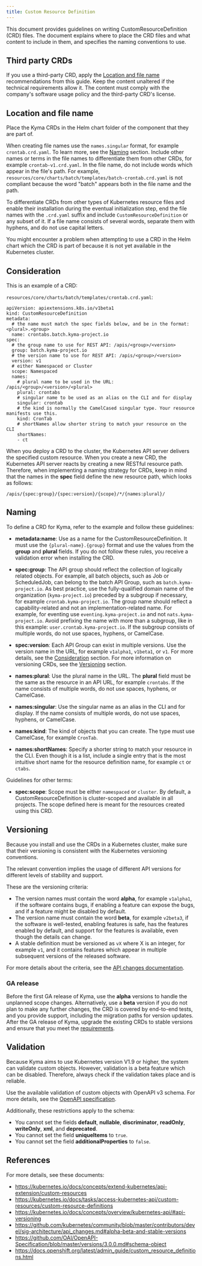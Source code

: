 ```yaml
---
title: Custom Resource Definition
---
```


This document provides guidelines on writing CustomResourceDefinition (CRD) files. The document explains where to place the CRD files and what content to include in them, and specifies the naming conventions to use.

## Third party CRDs

If you use a third-party CRD, apply the [Location and file name](#location-and-file-name) recommendations from this guide. Keep the content unaltered if the technical requirements allow it. The content must comply with the company's software usage policy and the third-party CRD's license.

## Location and file name

Place the Kyma CRDs in the Helm chart folder of the component that they are part of.

When creating file names use the `names.singular` format, for example `crontab.crd.yaml`. To learn more, see the [Naming](#naming) section. Include other names or terms in the file names to differentiate them from other CRDs, for example `crontab-v1.crd.yaml`. In the file name, do not include words which appear in the file's path. For example, `resources/core/charts/batch/templates/batch-crontab.crd.yaml` is not compliant because the word "batch" appears both in the file name and the path.

To differentiate CRDs from other types of Kubernetes resource files and enable their installation during the eventual initialization step, end the file names with the `.crd.yaml` suffix and include `CustomResourceDefinition` or any subset of it. If a file name consists of several words, separate them with hyphens, and do not use capital letters.

You might encounter a problem when attempting to use a CRD in the Helm chart which the CRD is part of because it is not yet available in the Kubernetes cluster.

## Consideration

This is an example of a CRD:

`resources/core/charts/batch/templates/crontab.crd.yaml`:

```
apiVersion: apiextensions.k8s.io/v1beta1
kind: CustomResourceDefinition
metadata:
  # the name must match the spec fields below, and be in the format: <plural>.<group>
  name: crontabs.batch.kyma-project.io
spec:
  # the group name to use for REST API: /apis/<group>/<version>
  group: batch.kyma-project.io
  # the version name to use for REST API: /apis/<group>/<version>
  version: v1
  # either Namespaced or Cluster
  scope: Namespaced
  names:
    # plural name to be used in the URL: /apis/<group>/<version>/<plural>
    plural: crontabs
    # singular name to be used as an alias on the CLI and for display
    singular: crontab
    # the kind is normally the CamelCased singular type. Your resource manifests use this.
    kind: CronTab
    # shortNames allow shorter string to match your resource on the CLI
    shortNames:
    - ct			 
```

When you deploy a CRD to the cluster, the Kubernetes API server delivers the specified custom resource. When you create a new CRD, the Kubernetes API server reacts by creating a new RESTful resource path. Therefore, when implementing a naming strategy for CRDs, keep in mind that the names in the **spec** field define the new resource path, which looks as follows:

```
/apis/{spec:group}/{spec:version}/{scope}/*/{names:plural}/
```

## Naming

To define a CRD for Kyma, refer to the example and follow these guidelines:

- **metadata:name**: Use as a name for the CustomResourceDefinition. It must use the `{plural-name}.{group}` format and use the values from the **group** and **plural** fields. If you do not follow these rules, you receive a validation error when installing the CRD.

- **spec:group**: The API group should reflect the collection of logically related objects. For example, all batch objects, such as Job or ScheduledJob, can belong to the batch API Group, such as `batch.kyma-project.io`. As best practice, use the fully-qualified domain name of the organization (`kyma-project.io`) preceded by a subgroup if necessary, for example `crontab.kyma-project.io`. The group name should reflect a capability-related and not an implementation-related name. For example, for eventing use `eventing.kyma-project.io` and not `nats.kyma-project.io`. Avoid prefixing the name with more than a subgroup, like in this example: `user.crontab.kyma-project.io`. If the subgroup consists of multiple words, do not use spaces, hyphens, or CamelCase.

- **spec:version**: Each API Group can exist in multiple versions. Use the version name in the URL, for example `v1alpha1`, `v1beta1`, or `v1`. For more details, see the [Consideration](#consideration) section. For more information on versioning CRDs, see the [Versioning](#versioning) section.

- **names:plural**: Use the plural name in the URL. The **plural** field must be the same as the resource in an API URL, for example `crontabs`. If the name consists of multiple words, do not use spaces, hyphens, or CamelCase.

- **names:singular**: Use the singular name as an alias in the CLI and for display. If the name consists of multiple words, do not use spaces, hyphens, or CamelCase.

- **names:kind**: The kind of objects that you can create. The type must use CamelCase, for example `CronTab`.

- **names:shortNames**: Specify a shorter string to match your resource in the CLI. Even though it is a list, include a single entry that is the most intuitive short name for the resource definition name, for example `ct` or `ctabs`.

Guidelines for other terms:

- **spec:scope**: Scope must be either `namespaced` or `cluster`. By default, a CustomResourceDefinition is cluster-scoped and available in all projects. The scope defined here is meant for the resources created using this CRD.

## Versioning

Because you install and use the CRDs in a Kubernetes cluster, make sure that their versioning is consistent with the Kubernetes versioning conventions.

The relevant convention implies the usage of different API versions for different levels of stability and support.

These are the versioning criteria:
- The version names must contain the word **alpha**, for example `v1alpha1`, if the software contains bugs, if enabling a feature can expose the bugs, and if a feature might be disabled by default.
- The version name must contain the word **beta**, for example `v2beta3`, if the software is well-tested, enabling features is safe, has the features enabled by default, and support for the features is available, even though the details can change.
- A stable definition must be versioned as `vX` where X is an integer, for example `v1`, and it contains features which appear in multiple subsequent versions of the released software.

For more details about the criteria, see the [API changes documentation](https://github.com/kubernetes/community/blob/master/contributors/devel/sig-architecture/api_changes.md#alpha-beta-and-stable-versions).

### GA release

Before the first GA release of Kyma, use the **alpha** versions to handle the unplanned scope changes. Alternatively, use a **beta** version if you do not plan to make any further changes, the CRD is covered by end-to-end tests, and you provide support, including the migration paths for version updates. After the GA release of Kyma, upgrade the existing CRDs to stable versions and ensure that you meet the [requirements](https://github.com/kubernetes/community/blob/master/contributors/devel/sig-architecture/api_changes.md#alpha-beta-and-stable-versions).

## Validation

Because Kyma aims to use Kubernetes version V1.9 or higher, the system can validate custom objects. However, validation is a beta feature which can be disabled. Therefore, always check if the validation takes place and is reliable.

Use the available validation of custom objects with OpenAPI v3 schema. For more details, see the [OpenAPI specification](https://github.com/OAI/OpenAPI-Specification/blob/master/versions/3.0.0.md#schema-object).

Additionally, these restrictions apply to the schema:

- You cannot set the fields **default**, **nullable**, **discriminator**, **readOnly**, **writeOnly**, **xml**, and **deprecated**.
- You cannot set the field **uniqueItems** to `true`.
- You cannot set the field **additionalProperties** to `false`.


## References

For more details, see these documents:

- https://kubernetes.io/docs/concepts/extend-kubernetes/api-extension/custom-resources
- https://kubernetes.io/docs/tasks/access-kubernetes-api/custom-resources/custom-resource-definitions
- https://kubernetes.io/docs/concepts/overview/kubernetes-api/#api-versioning
- https://github.com/kubernetes/community/blob/master/contributors/devel/sig-architecture/api_changes.md#alpha-beta-and-stable-versions
- https://github.com/OAI/OpenAPI-Specification/blob/master/versions/3.0.0.md#schema-object  
- https://docs.openshift.org/latest/admin_guide/custom_resource_definitions.html
